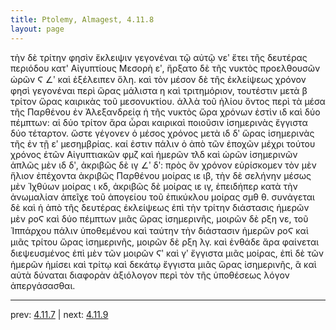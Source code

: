 ```yaml
---
title: Ptolemy, Almagest, 4.11.8
layout: page
---
```


τὴν δὲ τρίτην φησὶν ἔκλειψιν γεγονέναι τῷ αὐτῷ νεʹ ἔτει τῆς δευτέρας περιόδου κατ' Αἰγυπτίους Μεσορὴ εʹ, ἤρξατο δὲ τῆς νυκτὸς προελθουσῶν ὡρῶν Ϛ ∠ʹ καὶ ἐξέλειπεν ὅλη. καὶ τὸν μέσον δὲ τῆς ἐκλείψεως χρόνον φησὶ γεγονέναι περὶ ὥρας μάλιστα η καὶ τριτημόριον, τουτέστιν μετὰ β τρίτον ὥρας καιρικὰς τοῦ μεσονυκτίου. ἀλλὰ τοῦ ἡλίου ὄντος περὶ τὰ μέσα τῆς Παρθένου ἐν Ἀλεξανδρείᾳ ἡ τῆς νυκτὸς ὥρα χρόνων ἐστὶν ιδ καὶ δύο πέμπτων: αἱ δύο τρίτον ἄρα ὧραι καιρικαὶ ποιοῦσιν ἰσημερινὰς ἔγγιστα δύο τέταρτον. ὥστε γέγονεν ὁ μέσος χρόνος μετὰ ιδ δʹ ὥρας ἰσημερινὰς τῆς ἐν τῇ εʹ μεσημβρίας. καί ἐστιν πάλιν ὁ ἀπὸ τῶν ἐποχῶν μέχρι τούτου χρόνος ἐτῶν Αἰγυπτιακῶν φμζ καὶ ἡμερῶν τλδ καὶ ὡρῶν ἰσημερινῶν ἁπλῶς μὲν ιδ δʹ, ἀκριβῶς δὲ ιγ ∠ʹ δʹ: πρὸς ὃν χρόνον εὑρίσκομεν τὸν μὲν ἥλιον ἐπέχοντα ἀκριβῶς Παρθένου μοίρας ιε ιβ, τὴν δὲ σελήνην μέσως μὲν Ἰχθύων μοίρας ι κδ, ἀκριβῶς δὲ μοίρας ιε ιγ, ἐπειδήπερ κατὰ τὴν ἀνωμαλίαν ἀπεῖχε τοῦ ἀπογείου τοῦ ἐπικύκλου μοίρας σμθ θ. συνάγεται δὲ καὶ ἡ ἀπὸ τῆς δευτέρας ἐκλείψεως ἐπὶ τὴν τρίτην διάστασις ἡμερῶν μὲν ροϚ καὶ δύο πέμπτων μιᾶς ὥρας ἰσημερινῆς, μοιρῶν δὲ ρξη νε, τοῦ Ἱππάρχου πάλιν ὑποθεμένου καὶ ταύτην τὴν διάστασιν ἡμερῶν ροϚ καὶ μιᾶς τρίτου ὥρας ἰσημερινῆς, μοιρῶν δὲ ρξη λγ. καὶ ἐνθάδε ἄρα φαίνεται διεψευσμένος ἐπὶ μὲν τῶν μοιρῶν Ϛʹ καὶ γʹ ἔγγιστα μιᾶς μοίρας, ἐπὶ δὲ τῶν ἡμερῶν ἡμίσει καὶ τρίτῳ καὶ δεκάτῳ ἔγγιστα μιᾶς ὥρας ἰσημερινῆς, ἃ καὶ αὐτὰ δύναται διαφορὰν ἀξιόλογον περὶ τὸν τῆς ὑποθέσεως λόγον ἀπεργάσασθαι. 

---

prev: [4.11.7](../4.11.7/) | next: [4.11.9](../4.11.9/)

